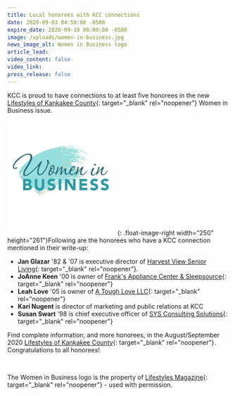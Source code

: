 ```yaml
---
title: Local honorees with KCC connections
date: 2020-09-03 04:58:00 -0500
expire_date: 2020-09-18 00:00:00 -0500
image: /uploads/women-in-business.jpg
news_image_alt: Women in Business logo
article_lead:
video_content: false
video_link:
press_release: false
---
```


KCC is proud to have connections to at least five honorees in the new [Lifestyles of Kankakee County](https://www.daily-journal.com/lifestyles/){: target="_blank" rel="noopener"} Women in Business issue.

![](/uploads/women-in-business250x261.jpg){: .float-image-right width="250" height="261"}Following are the honorees who have a KCC connection mentioned in their write-up:

* **Jan Glazar** '82 & '07 is executive director of [Harvest View Senior Living](https://www.harvestviewliving.com/){: target="_blank" rel="noopener"}.
* **JoAnne Keen**&nbsp;'00 is owner of [Frank's Appliance Center & Sleepsource](https://www.franksappliancecenter.com/){: target="_blank" rel="noopener"}
* **Leah Love** '05 is owner of [A Tough Love LLC](https://www.facebook.com/atoughlovellc/){: target="_blank" rel="noopener"}
* **Kari Nugent** is director of marketing and public relations at KCC
* **Susan Swart** '98 is chief executive officer of [SYS Consulting Solutions](https://www.sysconsultingsolutions.com/){: target="_blank" rel="noopener"}

Find complete information, and more honorees, in the August/September 2020 [Lifestyles of Kankakee County](https://www.daily-journal.com/lifestyles/){: target="_blank" rel="noopener"}. Congratulations to all honorees\!

&nbsp;

The Women in Business logo is the property of&nbsp;[Lifestyles Magazine](https://www.daily-journal.com/lifestyles/){: target="_blank" rel="noopener"} - used with permission.